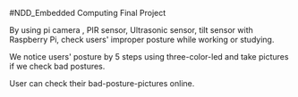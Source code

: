 #NDD_Embedded Computing Final Project

By using pi camera , PIR sensor, Ultrasonic sensor, tilt sensor with Raspberry Pi, check users' improper posture while working or studying.

We notice users' posture by 5 steps using three-color-led and take pictures if we check bad postures. 

User can check their bad-posture-pictures online.

